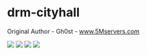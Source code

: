# drm-cityhall

Original Author - Gh0st - www.5Mservers.com

![](https://img.shields.io/github/downloads/koolaash/drm-cityhall/total?logo=github)
![](https://img.shields.io/github/downloads/koolaash/drm-cityhall/latest/total?logo=github)
![](https://img.shields.io/github/v/release/koolaash/drm-cityhall?logo=github)
![](https://img.shields.io/github/v/tag/koolaash/drm-cityhall?logo=github)
